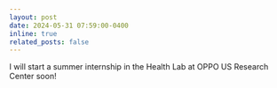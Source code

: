 ```yaml
---
layout: post
date: 2024-05-31 07:59:00-0400
inline: true
related_posts: false
---
```

I will start a summer internship in the Health Lab at OPPO US Research Center soon!
